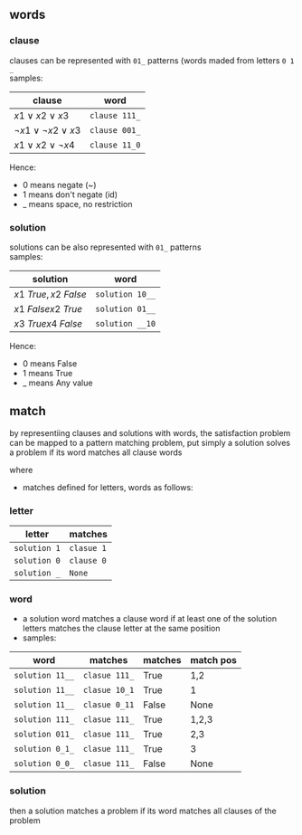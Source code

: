 ## words

### clause

clauses can be represented with `01_` patterns (words maded from letters `0 1 _`  
samples:

| clause                            | word          |
|-----------------------------------|---------------|
| $x1 \lor x2 \lor x3$              | `clause 111_` |
| $\lnot x1 \lor \lnot x2 \lor x3$  | `clause 001_` |
| $x1 \lor  x2 \lor \lnot x4$       | `clause 11_0` |

Hence:

- 0 means negate (~)
- 1 means don't negate (id)
- _ means space, no restriction

### solution

solutions can be also represented with `01_` patterns  
samples:

| solution                | word            |
|-------------------------|-----------------|
| $x1 \ True, x2 \ False$ | `solution 10__` |
| $x1 \ False x2 \ True$  | `solution 01__` |
| $x3 \ True  x4 \ False$ | `solution __10` |

Hence:

- 0 means False
- 1 means True
- _ means Any value 

## match

by representiing clauses and solutions with words, the satisfaction problem can be mapped to a 
pattern matching problem, put simply a solution solves a problem if its word matches all 
clause words

where 

- matches defined for letters, words as follows:

### letter

| letter       | matches    |
|--------------|------------|
| `solution 1` | `clasue 1` |
| `solution 0` | `clause 0` |
| `solution _` | `None`     |

### word

- a solution word matches a clause word if at least one of the solution letters matches the clause 
  letter at the same position
- samples:
  
| word            | matches       | matches | match pos |
|-----------------|---------------| --------|-----------|
| `solution 11__` | `clasue 111_` | True    | 1,2       |
| `solution 11__` | `clasue 10_1` | True    | 1         |
| `solution 11__` | `clasue 0_11` | False   | None      |
| `solution 111_` | `clasue 111_` | True    | 1,2,3     |
| `solution 011_` | `clasue 111_` | True    | 2,3       |
| `solution 0_1_` | `clasue 111_` | True    | 3         |
| `solution 0_0_` | `clasue 111_` | False   | None      |
  
### solution

then a solution matches a problem if its word matches all clauses of the problem
